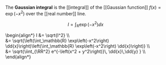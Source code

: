 The **Gaussian integral** is the [[integral]] of the [[Gaussian function]] $f(x) = \exp\left(-x^2\right)$ over the [[real number]] line.

$$
I = \int_\mathbb{R} \exp\left(-x^2\right) \dd{x}
$$

\begin{align\*}
I &= \sqrt{I^2} \\\\\
&= \sqrt{\left(\int_\mathbb{R} \exp\left(-x^2\right) \dd{x}\right)\left(\int_\mathbb{R} \exp\left(-x^2\right) \dd{x}\right)} \\\\\
&= \sqrt{\iint_{\RR^2} e\^{-\left(x^2 + y^2\right)}\\, \dd{x}\\,\dd{y} } \\\\\
\end{align\*}